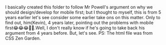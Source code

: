I basically created this folder to follow Mr Powell's argument on why we should design/develop for mobile first; but I thought to myself, this is from 5 years earlier let's see consider some earlier take ons on this matter. Only to find out, him(Kevin), 4 years later, pointing out the problems with mobile first😂😂😂🤦🏾.Well, I don't really know if he's going to take back his argument from 4 years before. But, let's see.
PS: The html file was from CSS Zen Garden.